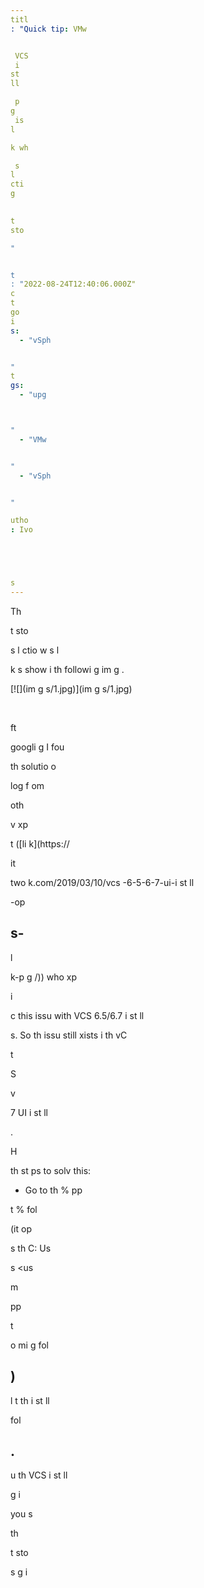 ```yaml
---
titl
: "Quick tip: VMw


 VCS
 i
st
ll

 p
g
 is 
l

k wh

 s
l
cti
g 
 

t
sto

"


t
: "2022-08-24T12:40:06.000Z"
c
t
go
i
s: 
  - "vSph


"
t
gs: 
  - "upg



"
  - "VMw


"
  - "vSph


"

utho
: Ivo 





s
---
```


Th
 

t
sto

 s
l
ctio
 w
s 
l

k 
s show
 i
 th
 followi
g im
g
.

 [![](im
g
s/1.jpg)](im
g
s/1.jpg) 

 


ft

 googli
g I fou

 th
 solutio
 o
 
 
log f
om 

oth

 v
xp

t ([li
k](https://



it

two
k.com/2019/03/10/vcs
-6-5-6-7-ui-i
st
ll

-op

s-
-
l

k-p
g
/)) who 
xp

i

c
 this issu
 with VCS
 6.5/6.7 i
st
ll

s. So th
 issu
 still 
xists i
 th
 vC

t

 S

v

 7 UI i
st
ll

.

H


 


 th
 st
ps to solv
 this:

- Go to th
 %
pp

t
% fol


 (it op

s th
 C:
Us

s
<us



m
>

pp

t


o
mi
g fol


)
- 

l
t
 th
 i
st
ll

 fol


.
- 
u
 th
 VCS
 i
st
ll

 
g
i
 


 you s

 th
 

t
sto

s 
g
i







